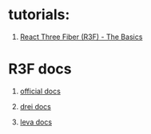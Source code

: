 # tutorials:
1. [React Three Fiber (R3F) - The Basics](https://www.youtube.com/watch?v=vTfMjI4rVSI&t=1888s)


# R3F docs
1. [official docs](https://r3f.docs.pmnd.rs/getting-started/introduction)

2. [drei docs](https://drei.docs.pmnd.rs/getting-started/introduction)

3. [leva docs](https://github.com/pmndrs/leva)